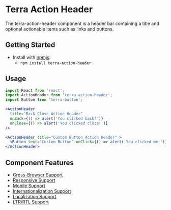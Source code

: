 # Terra Action Header

The terra-action-header component is a header bar containing a title and optional actionable items such as links and buttons.

## Getting Started

- Install with [npmjs](https://www.npmjs.com):
  - `npm install terra-action-header`

## Usage

```jsx
import React from 'react';
import ActionHeader from 'terra-action-header';
import Button from 'terra-button';

<ActionHeader
  title="Back Close Action Header"
  onBack={() => alert('You clicked back!')}
  onClose={() => alert('You clicked close!')}
/>

<ActionHeader title="Custom Button Action Header" >
  <Button text="Custom Button" onClick={() => alert('You clicked me!')} />
</ActionHeader>
```

## Component Features

 * [Cross-Browser Support](https://github.com/cerner/terra-ui/blob/master/src/terra-dev-site/contributing/ComponentStandards.e.contributing.md#cross-browser-support)
 * [Responsive Support](https://github.com/cerner/terra-ui/blob/master/src/terra-dev-site/contributing/ComponentStandards.e.contributing.md#responsive-support)
 * [Mobile Support](https://github.com/cerner/terra-ui/blob/master/src/terra-dev-site/contributing/ComponentStandards.e.contributing.md#mobile-support)
 * [Internationalization Support](https://github.com/cerner/terra-ui/blob/master/src/terra-dev-site/contributing/ComponentStandards.e.contributing.md#internationalization-i18n-support)
 * [Localization Support](https://github.com/cerner/terra-ui/blob/master/src/terra-dev-site/contributing/ComponentStandards.e.contributing.md#internationalization-i18n-support)
 * [LTR/RTL Support](https://github.com/cerner/terra-ui/blob/master/src/terra-dev-site/contributing/ComponentStandards.e.contributing.md#ltr--rtl-support)
